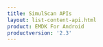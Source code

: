 ```yaml
---
title: SimulScan APIs
layout: list-content-api.html
product: EMDK For Android
productversion: '2.3'
---
```










